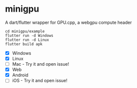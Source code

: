 # minigpu
 A dart/flutter wrapper for GPU.cpp, a webgpu compute header

```console
cd minigpu/example
flutter run -d Windows
flutter run -d Linux
flutter build apk
```
 - [x] Windows
 - [x] Linux
 - [ ] Mac - Try it and open issue!
 - [x] Web
 - [x] Android
 - [ ] iOS - Try it and open issue!

